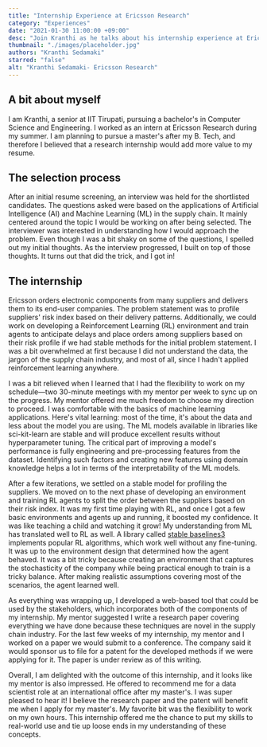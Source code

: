 ```yaml
---
title: "Internship Experience at Ericsson Research"
category: "Experiences"
date: "2021-01-30 11:00:00 +09:00"
desc: "Join Kranthi as he talks about his internship experience at Ericsson research where he works on building reinforcement learning environments and analysing risk profiles."
thumbnail: "./images/placeholder.jpg"
authors: "Kranthi Sedamaki"
starred: "false"
alt: "Kranthi Sedamaki- Ericsson Research"
---
```

## A bit about myself

I am Kranthi, a senior at IIT Tirupati, pursuing a bachelor's in Computer Science and Engineering. I worked as an intern at Ericsson Research during my summer. I am planning to pursue a master's after my B. Tech, and therefore I believed that a research internship would add more value to my resume.

## The selection process

After an initial resume screening, an interview was held for the shortlisted candidates. The questions asked were based on the applications of Artificial Intelligence (AI) and Machine Learning (ML) in the supply chain. It mainly centered around the topic I would be working on after being selected. The interviewer was interested in understanding how I would approach the problem. Even though I was a bit shaky on some of the questions, I spelled out my initial thoughts. As the interview progressed, I built on top of those thoughts. It turns out that did the trick, and I got in!

## The internship

Ericsson orders electronic components from many suppliers and delivers them to its end-user companies. The problem statement was to profile suppliers' risk index based on their delivery patterns. Additionally, we could work on developing a Reinforcement Learning (RL) environment and train agents to anticipate delays and place orders among suppliers based on their risk profile if we had stable methods for the initial problem statement. I was a bit overwhelmed at first because I did not understand the data, the jargon of the supply chain industry, and most of all, since I hadn't applied reinforcement learning anywhere.

I was a bit relieved when I learned that I had the flexibility to work on my schedule—two 30-minute meetings with my mentor per week to sync up on the progress. My mentor offered me much freedom to choose my direction to proceed. I was comfortable with the basics of machine learning applications. Here's vital learning: most of the time, it's about the data and less about the model you are using. The ML models available in libraries like sci-kit-learn are stable and will produce excellent results without hyperparameter tuning. The critical part of improving a model's performance is fully engineering and pre-processing features from the dataset. Identifying such factors and creating new features using domain knowledge helps a lot in terms of the interpretability of the ML models.

After a few iterations, we settled on a stable model for profiling the suppliers. We moved on to the next phase of developing an environment and training RL agents to split the order between the suppliers based on their risk index. It was my first time playing with RL, and once I got a few basic environments and agents up and running, it boosted my confidence. It was like teaching a child and watching it grow! My understanding from ML has translated well to RL as well. A library called [stable baselines3](https://stable-baselines3.readthedocs.io/en/master/) implements popular RL algorithms, which work well without any fine-tuning. It was up to the environment design that determined how the agent behaved. It was a bit tricky because creating an environment that captures the stochasticity of the company while being practical enough to train is a tricky balance. After making realistic assumptions covering most of the scenarios, the agent learned well.

As everything was wrapping up, I developed a web-based tool that could be used by the stakeholders, which incorporates both of the components of my internship. My mentor suggested I write a research paper covering everything we have done because these techniques are novel in the supply chain industry. For the last few weeks of my internship, my mentor and I worked on a paper we would submit to a conference. The company said it would sponsor us to file for a patent for the developed methods if we were applying for it. The paper is under review as of this writing.

Overall, I am delighted with the outcome of this internship, and it looks like my mentor is also impressed. He offered to recommend me for a data scientist role at an international office after my master's. I was super pleased to hear it! I believe the research paper and the patent will benefit me when I apply for my master's. My favorite bit was the flexibility to work on my own hours. This internship offered me the chance to put my skills to real-world use and tie up loose ends in my understanding of these concepts.
